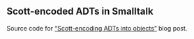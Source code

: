 ## Scott-encoded ADTs in Smalltalk

Source code for [&ldquo;Scott-encoding ADTs into objects&rdquo;](https://unicolas.github.io/blog/2023-11-23-scott-encoding-adts-into-objects) blog post.
